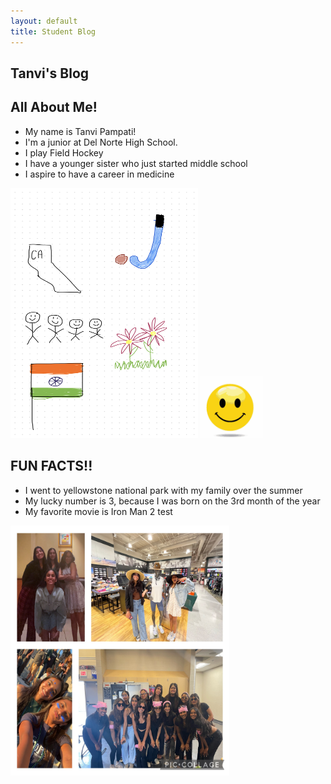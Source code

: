 ```yaml
---
layout: default
title: Student Blog
---
```



## **Tanvi's Blog**



## All About Me! 
- My name is Tanvi Pampati!
- I'm a junior at Del Norte High School.
- I play Field Hockey
- I have a younger sister who just started middle school
- I aspire to have a career in medicine


<img src="IMG_7939 (1).jpg" alt="My freeform" height="400" width="300">

<img src="images/emojilaugh-emoji.gif" alt="fun gif" height="100" width="100">

## FUN FACTS!!
- I went to yellowstone national park with my family over the summer
- My lucky number is 3, because I was born on the 3rd month of the year
- My favorite movie is Iron Man 2
test

<img src="images/IMG_7936.JPG" alt="Photos in my life" height="400" width="350">